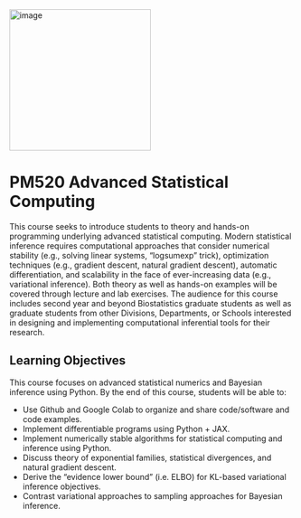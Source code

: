 <img width="250" alt="image" src="https://github.com/USCbiostats/PM520/assets/58283/f378ec47-b408-42f5-96f9-742e2e453650">

# PM520 Advanced Statistical Computing
This course seeks to introduce students to theory and hands-on programming underlying advanced statistical computing. Modern statistical inference requires computational approaches that consider numerical stability (e.g., solving linear systems, “logsumexp” trick), optimization techniques (e.g., gradient descent, natural gradient descent), automatic differentiation, and scalability in the face of ever-increasing data (e.g., variational inference). Both theory as well as hands-on examples will be covered through lecture and lab exercises. The audience for this course includes second year and beyond Biostatistics graduate students as well as graduate students from other Divisions, Departments, or Schools interested in designing and implementing computational inferential tools for their research.

## Learning Objectives 
This course focuses on advanced statistical numerics and Bayesian inference using Python. By the end of this course, students will be able to:
 * Use Github and Google Colab to organize and share code/software and code examples.
 * Implement differentiable programs using Python + JAX.
 * Implement numerically stable algorithms for statistical computing and inference using Python.
 * Discuss theory of exponential families, statistical divergences, and natural gradient descent.
 * Derive the “evidence lower bound” (i.e. ELBO) for KL-based variational inference objectives.
 * Contrast variational approaches to sampling approaches for Bayesian inference.
